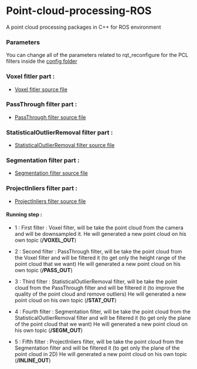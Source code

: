 # Point-cloud-processing-ROS
A point cloud processing packages in C++ for ROS environment


### Parameters

You can change all of the parameters related to rqt_reconfigure for the PCL filters inside the [config folder](./pcl_helpers/cfg/)

### Voxel fitler part :

- [Voxel fitler source file](./pcl_helpers/src/voxel_filter_node.cpp)

### PassThrough filter part :

- [PassThrough filter source file](./pcl_helpers/src/passthrough_filter_node.cpp)

### StatisticalOutlierRemoval filter part :

- [StatisticalOutlierRemoval filter source file](./pcl_helpers/src/statistical_removal.cpp)

### Segmentation filter part :

- [Segmentation filter source file](./src/plane_model_segmentation.cpp)

### ProjectInliers filter part :

- [ProjectInliers filter source file](./pcl_helpers/src/project_inliner.cpp)

#### Running step :

- 1 : First filter : Voxel filter, will be take the point cloud from the camera and will be downsampled it. He will generated a new point cloud on his own topic (**/VOXEL_OUT**)

- 2 : Second filter : PassThrough filter, will be take the point cloud from the Voxel filter and will be filtered it (to get only the height range of the point cloud that we want) He will generated a new point cloud on his own topic (**/PASS_OUT**)

- 3 : Third filter : StatisticalOutlierRemoval filter, will be take the point cloud from the PassThrough filter and will be filtered it (to improve the quality of the point cloud and remove outliers) He will generated a new point cloud on his own topic (**/STAT_OUT**)

- 4 : Fourth filter : Segmentation filter, will be take the point cloud from the StatisticalOutlierRemoval filter and will be filtered it (to get only the plane of the point cloud that we want) He will generated a new point cloud on his own topic (**/SEGM_OUT**)

- 5 : Fifth filter : ProjectInliers filter, will be take the point cloud from the Segmentation filter and will be filtered it (to get only the plane of the point cloud in 2D) He will generated a new point cloud on his own topic (**/INLINE_OUT**)
